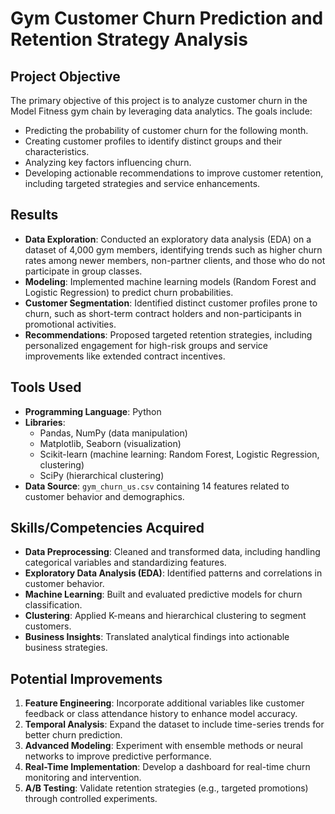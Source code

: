 # Gym Customer Churn Prediction and Retention Strategy Analysis

## Project Objective
The primary objective of this project is to analyze customer churn in the Model Fitness gym chain by leveraging data analytics. The goals include:
- Predicting the probability of customer churn for the following month.
- Creating customer profiles to identify distinct groups and their characteristics.
- Analyzing key factors influencing churn.
- Developing actionable recommendations to improve customer retention, including targeted strategies and service enhancements.

## Results
- **Data Exploration**: Conducted an exploratory data analysis (EDA) on a dataset of 4,000 gym members, identifying trends such as higher churn rates among newer members, non-partner clients, and those who do not participate in group classes.
- **Modeling**: Implemented machine learning models (Random Forest and Logistic Regression) to predict churn probabilities.
- **Customer Segmentation**: Identified distinct customer profiles prone to churn, such as short-term contract holders and non-participants in promotional activities.
- **Recommendations**: Proposed targeted retention strategies, including personalized engagement for high-risk groups and service improvements like extended contract incentives.

## Tools Used
- **Programming Language**: Python
- **Libraries**: 
  - Pandas, NumPy (data manipulation)
  - Matplotlib, Seaborn (visualization)
  - Scikit-learn (machine learning: Random Forest, Logistic Regression, clustering)
  - SciPy (hierarchical clustering)
- **Data Source**: `gym_churn_us.csv` containing 14 features related to customer behavior and demographics.

## Skills/Competencies Acquired
- **Data Preprocessing**: Cleaned and transformed data, including handling categorical variables and standardizing features.
- **Exploratory Data Analysis (EDA)**: Identified patterns and correlations in customer behavior.
- **Machine Learning**: Built and evaluated predictive models for churn classification.
- **Clustering**: Applied K-means and hierarchical clustering to segment customers.
- **Business Insights**: Translated analytical findings into actionable business strategies.

## Potential Improvements
1. **Feature Engineering**: Incorporate additional variables like customer feedback or class attendance history to enhance model accuracy.
2. **Temporal Analysis**: Expand the dataset to include time-series trends for better churn prediction.
3. **Advanced Modeling**: Experiment with ensemble methods or neural networks to improve predictive performance.
4. **Real-Time Implementation**: Develop a dashboard for real-time churn monitoring and intervention.
5. **A/B Testing**: Validate retention strategies (e.g., targeted promotions) through controlled experiments.